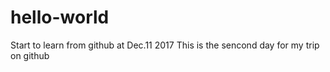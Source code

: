 # hello-world
Start to learn from github at Dec.11 2017
This is the sencond day for my trip on github
